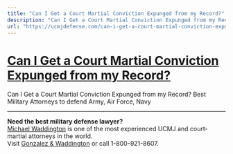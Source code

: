 ```yaml
---
title: "Can I Get a Court Martial Conviction Expunged from my Record?"
description: "Can I Get a Court Martial Conviction Expunged from my Record? Best Military Attorneys to defend Army, Air Force, Navy"
url: "https://ucmjdefense.com/can-i-get-a-court-martial-conviction-expunged-from-my-record.html"
---
```


# [Can I Get a Court Martial Conviction Expunged from my Record?](https://ucmjdefense.com/can-i-get-a-court-martial-conviction-expunged-from-my-record.html)

Can I Get a Court Martial Conviction Expunged from my Record? Best Military Attorneys to defend Army, Air Force, Navy

---

**Need the best military defense lawyer?**  
[Michael Waddington](https://ucmjdefense.com/attorneys/michael-stewart-waddington-partner.html) is one of the most experienced UCMJ and court-martial attorneys in the world.  
Visit [Gonzalez & Waddington](https://ucmjdefense.com) or call 1-800-921-8607.
